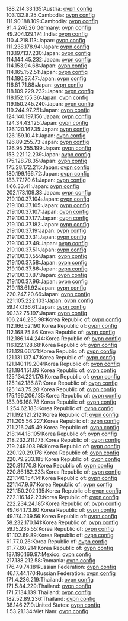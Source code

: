 188.214.33.135:Austria: [ovpn config](vpn/188_214_33_135.ovpn)  
103.132.8.25:Cambodia: [ovpn config](vpn/103_132_8_25.ovpn)  
111.90.188.109:Cambodia: [ovpn config](vpn/111_90_188_109.ovpn)  
91.4.246.26:Germany: [ovpn config](vpn/91_4_246_26.ovpn)  
49.204.129.174:India: [ovpn config](vpn/49_204_129_174.ovpn)  
110.4.218.113:Japan: [ovpn config](vpn/110_4_218_113.ovpn)  
111.238.178.94:Japan: [ovpn config](vpn/111_238_178_94.ovpn)  
113.197.137.230:Japan: [ovpn config](vpn/113_197_137_230.ovpn)  
114.144.45.232:Japan: [ovpn config](vpn/114_144_45_232.ovpn)  
114.153.94.68:Japan: [ovpn config](vpn/114_153_94_68.ovpn)  
114.165.152.51:Japan: [ovpn config](vpn/114_165_152_51.ovpn)  
114.180.87.47:Japan: [ovpn config](vpn/114_180_87_47.ovpn)  
116.81.71.88:Japan: [ovpn config](vpn/116_81_71_88.ovpn)  
118.109.229.232:Japan: [ovpn config](vpn/118_109_229_232.ovpn)  
118.152.155.36:Japan: [ovpn config](vpn/118_152_155_36.ovpn)  
119.150.245.240:Japan: [ovpn config](vpn/119_150_245_240.ovpn)  
119.244.97.251:Japan: [ovpn config](vpn/119_244_97_251.ovpn)  
124.140.197.156:Japan: [ovpn config](vpn/124_140_197_156.ovpn)  
124.34.43.125:Japan: [ovpn config](vpn/124_34_43_125.ovpn)  
126.120.167.35:Japan: [ovpn config](vpn/126_120_167_35.ovpn)  
126.159.10.41:Japan: [ovpn config](vpn/126_159_10_41.ovpn)  
126.89.255.73:Japan: [ovpn config](vpn/126_89_255_73.ovpn)  
126.95.255.199:Japan: [ovpn config](vpn/126_95_255_199.ovpn)  
153.221.12.239:Japan: [ovpn config](vpn/153_221_12_239.ovpn)  
175.128.78.35:Japan: [ovpn config](vpn/175_128_78_35.ovpn)  
175.28.172.215:Japan: [ovpn config](vpn/175_28_172_215.ovpn)  
180.199.166.72:Japan: [ovpn config](vpn/180_199_166_72.ovpn)  
183.77.170.61:Japan: [ovpn config](vpn/183_77_170_61.ovpn)  
1.66.33.41:Japan: [ovpn config](vpn/1_66_33_41.ovpn)  
202.173.109.33:Japan: [ovpn config](vpn/202_173_109_33.ovpn)  
219.100.37.104:Japan: [ovpn config](vpn/219_100_37_104.ovpn)  
219.100.37.105:Japan: [ovpn config](vpn/219_100_37_105.ovpn)  
219.100.37.107:Japan: [ovpn config](vpn/219_100_37_107.ovpn)  
219.100.37.177:Japan: [ovpn config](vpn/219_100_37_177.ovpn)  
219.100.37.182:Japan: [ovpn config](vpn/219_100_37_182.ovpn)  
219.100.37.19:Japan: [ovpn config](vpn/219_100_37_19.ovpn)  
219.100.37.31:Japan: [ovpn config](vpn/219_100_37_31.ovpn)  
219.100.37.49:Japan: [ovpn config](vpn/219_100_37_49.ovpn)  
219.100.37.51:Japan: [ovpn config](vpn/219_100_37_51.ovpn)  
219.100.37.55:Japan: [ovpn config](vpn/219_100_37_55.ovpn)  
219.100.37.58:Japan: [ovpn config](vpn/219_100_37_58.ovpn)  
219.100.37.86:Japan: [ovpn config](vpn/219_100_37_86.ovpn)  
219.100.37.87:Japan: [ovpn config](vpn/219_100_37_87.ovpn)  
219.100.37.96:Japan: [ovpn config](vpn/219_100_37_96.ovpn)  
219.113.61.92:Japan: [ovpn config](vpn/219_113_61_92.ovpn)  
220.247.20.66:Japan: [ovpn config](vpn/220_247_20_66.ovpn)  
221.105.222.103:Japan: [ovpn config](vpn/221_105_222_103.ovpn)  
59.147.136.61:Japan: [ovpn config](vpn/59_147_136_61.ovpn)  
60.132.75.197:Japan: [ovpn config](vpn/60_132_75_197.ovpn)  
106.246.235.98:Korea Republic of: [ovpn config](vpn/106_246_235_98.ovpn)  
112.166.52.190:Korea Republic of: [ovpn config](vpn/112_166_52_190.ovpn)  
112.168.75.86:Korea Republic of: [ovpn config](vpn/112_168_75_86.ovpn)  
112.186.144.244:Korea Republic of: [ovpn config](vpn/112_186_144_244.ovpn)  
116.122.128.68:Korea Republic of: [ovpn config](vpn/116_122_128_68.ovpn)  
121.128.66.171:Korea Republic of: [ovpn config](vpn/121_128_66_171.ovpn)  
121.131.137.47:Korea Republic of: [ovpn config](vpn/121_131_137_47.ovpn)  
121.140.119.204:Korea Republic of: [ovpn config](vpn/121_140_119_204.ovpn)  
121.184.151.89:Korea Republic of: [ovpn config](vpn/121_184_151_89.ovpn)  
125.134.221.176:Korea Republic of: [ovpn config](vpn/125_134_221_176.ovpn)  
125.142.186.87:Korea Republic of: [ovpn config](vpn/125_142_186_87.ovpn)  
125.143.75.28:Korea Republic of: [ovpn config](vpn/125_143_75_28.ovpn)  
175.196.206.135:Korea Republic of: [ovpn config](vpn/175_196_206_135.ovpn)  
183.96.168.78:Korea Republic of: [ovpn config](vpn/183_96_168_78.ovpn)  
1.254.62.183:Korea Republic of: [ovpn config](vpn/1_254_62_183.ovpn)  
211.192.121.212:Korea Republic of: [ovpn config](vpn/211_192_121_212.ovpn)  
211.205.56.227:Korea Republic of: [ovpn config](vpn/211_205_56_227.ovpn)  
211.216.245.49:Korea Republic of: [ovpn config](vpn/211_216_245_49.ovpn)  
218.144.18.105:Korea Republic of: [ovpn config](vpn/218_144_18_105.ovpn)  
218.232.211.173:Korea Republic of: [ovpn config](vpn/218_232_211_173.ovpn)  
219.249.103.96:Korea Republic of: [ovpn config](vpn/219_249_103_96.ovpn)  
220.120.29.178:Korea Republic of: [ovpn config](vpn/220_120_29_178.ovpn)  
220.79.233.185:Korea Republic of: [ovpn config](vpn/220_79_233_185.ovpn)  
220.81.170.8:Korea Republic of: [ovpn config](vpn/220_81_170_8.ovpn)  
220.86.182.233:Korea Republic of: [ovpn config](vpn/220_86_182_233.ovpn)  
221.140.154.14:Korea Republic of: [ovpn config](vpn/221_140_154_14.ovpn)  
221.147.9.67:Korea Republic of: [ovpn config](vpn/221_147_9_67.ovpn)  
221.150.202.135:Korea Republic of: [ovpn config](vpn/221_150_202_135.ovpn)  
222.116.142.23:Korea Republic of: [ovpn config](vpn/222_116_142_23.ovpn)  
222.234.24.185:Korea Republic of: [ovpn config](vpn/222_234_24_185.ovpn)  
49.164.173.80:Korea Republic of: [ovpn config](vpn/49_164_173_80.ovpn)  
49.174.239.56:Korea Republic of: [ovpn config](vpn/49_174_239_56.ovpn)  
58.232.170.141:Korea Republic of: [ovpn config](vpn/58_232_170_141.ovpn)  
59.15.235.55:Korea Republic of: [ovpn config](vpn/59_15_235_55.ovpn)  
61.102.69.89:Korea Republic of: [ovpn config](vpn/61_102_69_89.ovpn)  
61.77.0.26:Korea Republic of: [ovpn config](vpn/61_77_0_26.ovpn)  
61.77.60.214:Korea Republic of: [ovpn config](vpn/61_77_60_214.ovpn)  
187.190.169.97:Mexico: [ovpn config](vpn/187_190_169_97.ovpn)  
217.138.212.58:Romania: [ovpn config](vpn/217_138_212_58.ovpn)  
176.49.74.18:Russian Federation: [ovpn config](vpn/176_49_74_18.ovpn)  
46.17.44.170:Russian Federation: [ovpn config](vpn/46_17_44_170.ovpn)  
171.4.236.219:Thailand: [ovpn config](vpn/171_4_236_219.ovpn)  
171.5.84.229:Thailand: [ovpn config](vpn/171_5_84_229.ovpn)  
171.7.134.139:Thailand: [ovpn config](vpn/171_7_134_139.ovpn)  
182.52.89.236:Thailand: [ovpn config](vpn/182_52_89_236.ovpn)  
38.146.27.9:United States: [ovpn config](vpn/38_146_27_9.ovpn)  
1.53.21.134:Viet Nam: [ovpn config](vpn/1_53_21_134.ovpn)  
